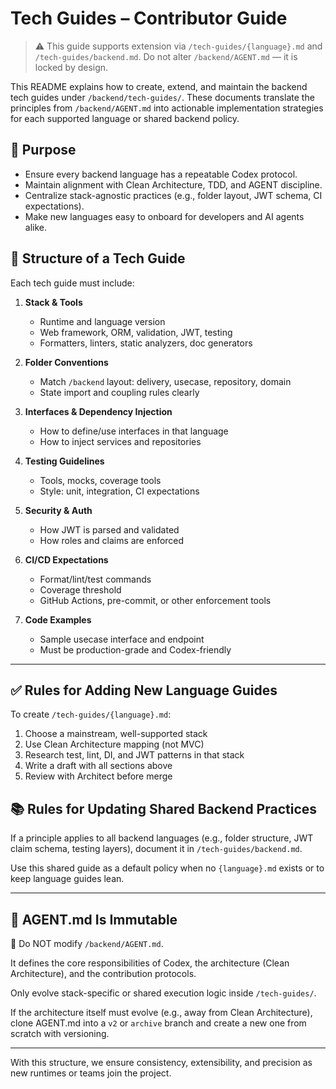 # Tech Guides – Contributor Guide

> ⚠️ This guide supports extension via `/tech-guides/{language}.md` and `/tech-guides/backend.md`. Do not alter `/backend/AGENT.md` — it is locked by design.

This README explains how to create, extend, and maintain the backend tech guides under `/backend/tech-guides/`. These documents translate the principles from `/backend/AGENT.md` into actionable implementation strategies for each supported language or shared backend policy.

## 📌 Purpose

* Ensure every backend language has a repeatable Codex protocol.
* Maintain alignment with Clean Architecture, TDD, and AGENT discipline.
* Centralize stack-agnostic practices (e.g., folder layout, JWT schema, CI expectations).
* Make new languages easy to onboard for developers and AI agents alike.

## 🧱 Structure of a Tech Guide

Each tech guide must include:

1. **Stack & Tools**

   * Runtime and language version
   * Web framework, ORM, validation, JWT, testing
   * Formatters, linters, static analyzers, doc generators

2. **Folder Conventions**

   * Match `/backend` layout: delivery, usecase, repository, domain
   * State import and coupling rules clearly

3. **Interfaces & Dependency Injection**

   * How to define/use interfaces in that language
   * How to inject services and repositories

4. **Testing Guidelines**

   * Tools, mocks, coverage tools
   * Style: unit, integration, CI expectations

5. **Security & Auth**

   * How JWT is parsed and validated
   * How roles and claims are enforced

6. **CI/CD Expectations**

   * Format/lint/test commands
   * Coverage threshold
   * GitHub Actions, pre-commit, or other enforcement tools

7. **Code Examples**

   * Sample usecase interface and endpoint
   * Must be production-grade and Codex-friendly

---

## ✅ Rules for Adding New Language Guides

To create `/tech-guides/{language}.md`:

1. Choose a mainstream, well-supported stack
2. Use Clean Architecture mapping (not MVC)
3. Research test, lint, DI, and JWT patterns in that stack
4. Write a draft with all sections above
5. Review with Architect before merge

## 📚 Rules for Updating Shared Backend Practices

If a principle applies to all backend languages (e.g., folder structure, JWT claim schema, testing layers), document it in `/tech-guides/backend.md`.

Use this shared guide as a default policy when no `{language}.md` exists or to keep language guides lean.

---

## 🧭 AGENT.md Is Immutable

🚫 Do NOT modify `/backend/AGENT.md`.

It defines the core responsibilities of Codex, the architecture (Clean Architecture), and the contribution protocols.

Only evolve stack-specific or shared execution logic inside `/tech-guides/`.

If the architecture itself must evolve (e.g., away from Clean Architecture), clone AGENT.md into a `v2` or `archive` branch and create a new one from scratch with versioning.

---

With this structure, we ensure consistency, extensibility, and precision as new runtimes or teams join the project.

